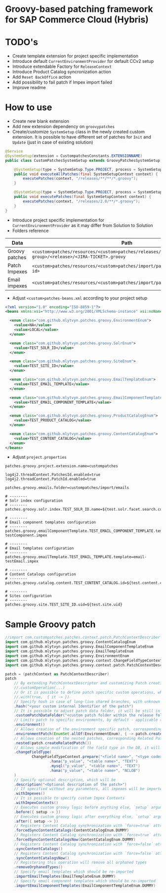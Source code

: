 Groovy-based patching framework for SAP Commerce Cloud (Hybris)
=====================

# TODO's

* Create template extension for project specific implementation
* Introduce default `CurrentEnvironmentProvider` for default CCv2 setup
* Introduce extendable Factory for `ReleaseContext`
* Introduce Product Catalog syncronization action
* Add `Reset BackOffice` action
* Add possibility to fail patch if Impex import failed
* Improve readme

# How to use

* Create new blank extension
* Add new extension dependency on `groovypatches`
* Create/customize `SystemSetup` class in the newly created custom extension. It is possible to have different set of patches for `Init` and `Update` (just in case of existing solution) 
```java
@Service
@SystemSetup(extension = CustompatchesConstants.EXTENSIONNAME)
public class CustomPatchesSystemSetup extends GroovyPatchesSystemSetup {

    @SystemSetup(type = SystemSetup.Type.PROJECT, process = SystemSetup.Process.INIT)
    public void executeAllPatches(final SystemSetupContext context) {
        executePatches(context, "/releases/**/**/*.groovy");
    }

    @SystemSetup(type = SystemSetup.Type.PROJECT, process = SystemSetup.Process.UPDATE)
    public void executePatches(final SystemSetupContext context) {
        executePatches(context, "/releases/2.0/**/*.groovy");
    }
}
```
* Introduce project specific implementation for `CurrentEnvironmentProvider` as it may differ from Solution to Solution 
* Folders reference

| Data           | Path                                                                                                 |
|----------------|------------------------------------------------------------------------------------------------------|
| Groovy patches | `<custom>patches/resources/<custom>patches/releases/<optional group>/<release>/<JIRA-TICKET>.groovy` |
| Patch Impexes  | `<custom>patches/resources/<custom>patches/import/patchdata/<release>/<patch id>`                    |
| Email impexes| `<custom>patches/resources/<custom>patches/import/patchdata/<emails>`                                |

* Adjust `<custom>patches-beans.xml` according to your project setup

```xml
<?xml version="1.0" encoding="ISO-8859-1"?>
<beans xmlns:xsi="http://www.w3.org/2001/XMLSchema-instance" xsi:noNamespaceSchemaLocation="beans.xsd">

  <enum class="com.github.mlytvyn.patches.groovy.EnvironmentEnum">
    <value>NA</value>
    <value>LOCAL</value>
  </enum>

  <enum class="com.github.mlytvyn.patches.groovy.SolrEnum">
    <value>TEST_SOLR_ID</value>
  </enum>

  <enum class="com.github.mlytvyn.patches.groovy.SiteEnum">
    <value>TEST_SITE_ID</value>
  </enum>

  <enum class="com.github.mlytvyn.patches.groovy.EmailTemplateEnum">
    <value>TEST_EMAIL_TEMPLATE</value>
  </enum>

  <enum class="com.github.mlytvyn.patches.groovy.EmailComponentTemplateEnum">
    <value>TEST_EMAIL_COMPONENT_TEMPLATE</value>
  </enum>

  <enum class="com.github.mlytvyn.patches.groovy.ProductCatalogEnum">
    <value>TEST_PRODUCT_CATALOG</value>
  </enum>

  <enum class="com.github.mlytvyn.patches.groovy.ContentCatalogEnum">
    <value>TEST_CONTENT_CATALOG</value>
  </enum>
</beans>
```

* Adjust `project.properties`

```properties
patches.groovy.project.extension.name=custompatches

log4j2.threadContext.PatchesId.enabled=true
log4j2.threadContext.PatchId.enabled=true

patches.groovy.emails.folder=custompatches/import/emails

# --------
# Solr index configuration
# --------
patches.groovy.solr.index.TEST_SOLR_ID.name=${test.solr.facet.search.config.name}

# --------
# Email component templates configuration
# --------
patches.groovy.emailComponentTemplate.TEST_EMAIL_COMPONENT_TEMPLATE.template=email-testComponent.impex

# --------
# Email templates configuration
# --------
patches.groovy.emailTemplate.TEST_EMAIL_TEMPLATE.template=email-testEmail.impex

# --------
# Content Catalogs configuration
# --------
patches.groovy.catalog.content.TEST_CONTENT_CATALOG.id=${test.content.catalog}

# --------
# Sites configuration
# --------
patches.groovy.site.TEST_SITE_ID.uid=${test.site.uid}
```

# Sample Groovy patch

```groovy
//import com.custompatches.patches.context.patch.PatchContextDescriber
import com.github.mlytvyn.patches.groovy.ContentCatalogEnum
import com.github.mlytvyn.patches.groovy.EmailComponentTemplateEnum
import com.github.mlytvyn.patches.groovy.EmailTemplateEnum
import com.github.mlytvyn.patches.groovy.EnvironmentEnum
import com.github.mlytvyn.patches.groovy.context.ChangeFieldTypeContext
import com.github.mlytvyn.patches.groovy.context.patch.PatchContextDescriber 

patch = (patchContext as PatchContextDescriber) 
patch
    // By extending PatchContextDescriptor and customizing Patch creation via PatchFactory it is possible to add own operations to default PatchContext, which will be executed according to defined order
    //.customOperation(...)
    // Or it is possible to define patch specific custom operations, which will be executed right away 
    //.with(true,  { it -> })
    // Specify hash in case of long-live shared branches, with unknown release date, otherwise hash will be generated based on release id + patch id  
    .hash("<your custom internal Identifier of the patch")
    // It is possible to adjust patch data folder, it will be still in the same release, but if you'd like to place all impexes from different patches to the same folder it will be possible
    .customPatchDataFolder("<custom patch folder within the release folder>")
    // Limits patch to specific environments, by default - applicable to all 
    .environment()
    // Allows creation of the environment specific patch, corresponding Related Patch have to be created in that case to create new context 
    .environmentPatch(EnumSet.allOf(EnvironmentEnum), { -> patch.createRelatedPatch()})
    // Allows creation of the nested patches, corresponding Related Patch have to be created in that case to create new context
    .nested(patch.createRelatedPatch())
    // Allows simple modification of the field type in the DB, it will execute SQL query, customize `PatchChangeFieldTypeAction` to adjust SQL or introduce new DB
    .changeFieldType(
            ChangeFieldTypeContext.prepare("<field name>", "<type code>")
                    .hana("p_value", "<table name>", "TEXT")
                    .mysql("p_value", "<table name>", "TEXT")
                    .hana("p_value", "<table name>", "NCLOB")
    )
    // Specify optional description, which will be
    .description("<Optional description of the patch>")
    // If specified without any parameters, all impexes will be imported in natural order, otherwise only specified impexes will be imported according to defined order  
    .withImpexes()
    // It is possible to specify custom Impex Contexts 
    .withImpexContexts()
    // Executes custom groovy logic before anything else, `setup` argument points to `SystemSetupContext`
    .before({ setup -> })
    // Executes custom groovy logic after everything else, `setup` argument points to `SystemSetupContext`
    .after({ setup -> })
    // Registers Content Catalog synchronization with `force=true` attribute, will be executed after the release
    .forcedSyncContentCatalogs(ContentCatalogEnum.DUMMY)
    // Registers Content Catalog synchronization with `force=true` attribute, will be executed after current patch
    .forcedSyncContentCatalogsNow(ContentCatalogEnum.DUMMY)
    // Registers Content Catalog synchronization with `force=false` attribute, will be executed after current release
    .syncContentCatalogs()
    // Registers Content Catalog synchronization with `force=false` attribute, will be executed after current patch
    .syncContentCatalogsNow()
    // Registering this operation will remove all orphaned types
    .removeOrphanedTypes()
    // Specify email templates which should be re-imported
    .importEmailTemplates(EmailTemplateEnum.DUMMY)
    // Specify email component templates which should be re-imported
    .importEmailComponentTemplates(EmailComponentTemplateEnum.DUMMY)
```

